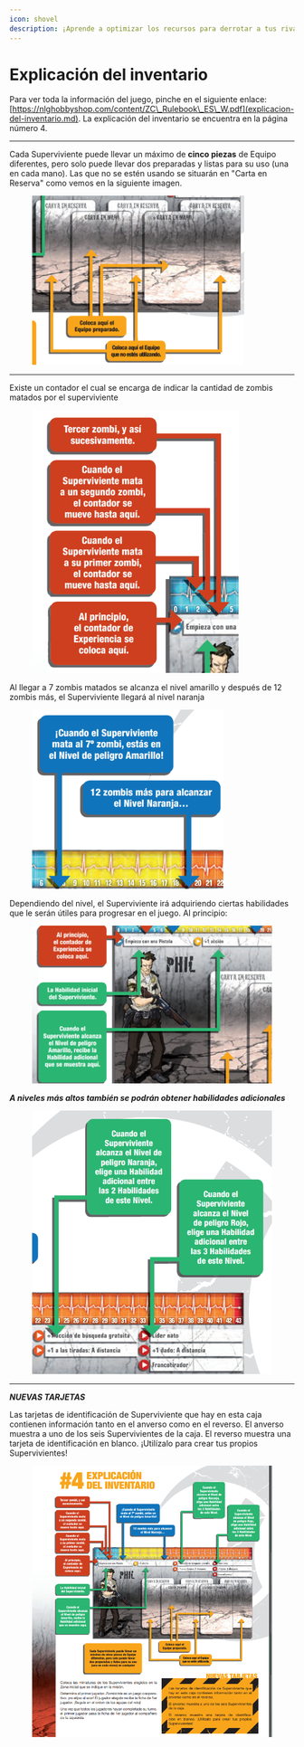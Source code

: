 ```yaml
---
icon: shovel
description: ¡Aprende a optimizar los recursos para derrotar a tus rivales!
---
```


# Explicación del inventario

Para ver toda la información del juego, pinche en el siguiente enlace: [https://nlghobbyshop.com/content/ZC\_Rulebook\_ES\_W.pdf](explicacion-del-inventario.md). La explicación del inventario se encuentra en la página número 4.

***

Cada Superviviente puede llevar un máximo de **cinco piezas** de Equipo diferentes, pero solo puede llevar dos preparadas y listas para su uso (una en cada mano). Las que no se estén usando se situarán en "Carta en Reserva" como vemos en la siguiente imagen.

<figure><img src="../.gitbook/assets/image (1).png" alt="" width="375"><figcaption></figcaption></figure>

***

Existe un contador el cual se encarga de indicar la cantidad de zombis matados por el superviviente

<figure><img src="../.gitbook/assets/image (3).png" alt="" width="365"><figcaption></figcaption></figure>

Al llegar a 7 zombis matados se alcanza el nivel amarillo y después de 12 zombis más, el Superviviente llegará al nivel naranja

<figure><img src="../.gitbook/assets/image (4).png" alt="" width="338"><figcaption></figcaption></figure>

Dependiendo del nivel, el Superviviente irá adquiriendo ciertas habilidades que le serán útiles para progresar en el juego. Al principio:



<figure><img src="../.gitbook/assets/image (5).png" alt="" width="563"><figcaption></figcaption></figure>

_**A niveles más altos también se podrán obtener habilidades adicionales**_



<figure><img src="../.gitbook/assets/image (6).png" alt="" width="497"><figcaption></figcaption></figure>

***

_**NUEVAS TARJETAS**_

Las tarjetas de identificación de Superviviente que hay en esta caja contienen información tanto en el anverso como en el reverso. El anverso muestra a uno de los seis Supervivientes de la caja. El reverso muestra una tarjeta de identificación en blanco. ¡Utilízalo para crear tus propios Supervivientes!

<figure><img src="../.gitbook/assets/image.png" alt="" width="563"><figcaption></figcaption></figure>
